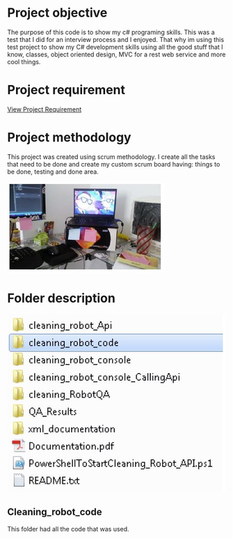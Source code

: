 # Project objective

The purpose of this code is to show my c# programing skills. This was a test that I did for an interview process and I enjoyed. That why im using this test project to show my C# development skills using all the good stuff that I know, classes, object oriented design, MVC for a rest web service and more cool things.


# Project requirement
 
[View Project Requirement](https://github.com/betinbeton/cleaning_robot/wiki/Project-requirement)  


# Project methodology

This project was created using scrum methodology. I create all the tasks that need to be done and create my custom scrum board having: things to be done, testing and done area.

![](https://github.com/betinbeton/cleaning_robot/blob/master/xml_documentation/img/h1.JPG)


# Folder description

![](https://github.com/betinbeton/cleaning_robot/blob/master/xml_documentation/img/h2.JPG)

## Cleaning_robot_code

This folder had all the code that was used.
